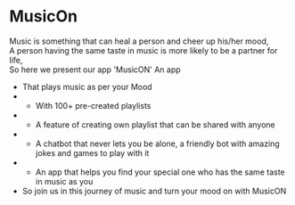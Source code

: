 # MusicOn
Music is something that can heal a person and cheer up his/her mood,  
A person having the same taste in music is more likely to be a partner for life,  
So here we present our app 'MusicON' 
An app  
- That plays music as per your Mood  
- - With 100+ pre-created playlists 
- - A feature of creating own playlist that can be shared with anyone  
- - A chatbot that never lets you be alone, a friendly bot with amazing jokes and games to play with it 
- - An app that helps you find your special one who has the same taste in music as you   
- So join us in this journey of music and turn your mood on with MusicON
